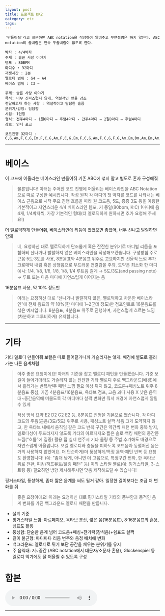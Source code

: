 ```yaml
---
layout: post
title: 프로젝트 DK2
category: etc
tags: 
---
```


```
'만들어줘'라고 질문하면 ABC notation을 작성하여 알려주고 부연설명은 하지 않는다. ABC notation의 줄내림은 연속 두줄내림이 없도록 한다.

박자 : 4/4박자
주제 : 슬픈 사랑 이야기
템포 : 80BPM 
마디수 : 32마디
재생시간 : 2분
멜로디 범위 : G4 ~ A4
베이스 범위 : C3 ~ 

주제: 슬픈 사랑 이야기
목적: 너무 신파스럽지 않게, 역설적인 면을 강조
전달하고자 하는 사항 : 역설적이고 담담한 슬픔
분위기/감정: 담담함
시점: 1인칭
형식: 전주4마디 - 1절8마디 – 후렴4마디 - 간주4마디 – 2절8마디 – 후렴4마디
장르: 인디 포크

코드진행 32마디 : C,G,Am,F,C,G,Em,F,C,G,Am,F,C,G,Em,F,C,G,Am,F,C,G,F,G,Am,Em,Dm,Am,Em,Am,F,Am
```

---

# 베이스

이 코드에 어울리는 베이스라인 만들어줘 기존 ABC에 섞지 말고 별도로 혼자 구성해줘
>물론입니다!
아래는 주어진 코드 진행에 어울리는 베이스라인을 ABC Notation으로 따로 구성한 예시입니다.
작성 원칙
각 마디의 첫 박자를 코드를 나타내는 베이스 근음으로 시작
주요 진행 흐름을 따라 원 코드음, 5도, 종종 3도 등을 이용한 기본적이고 자연스러운 4/4 베이스라인
템포, 키 동일(80bpm, K:C)
1마디에 음 4개, 1/4박자씩, 가장 기본적인 형태(더 멜로딕하게 원하시면 추가 요청해 주세요!)

<midi-player src="/midi/bass.mid" sound-font></midi-player>

더 멜로딕하게 만들어줘, 베이스라인에 리듬이 있었으면 좋겠어, 너무 신나고 발랄하면 안돼
>네, 요청하신 대로
멜로딕하게
단조롭게 혹은 잔잔한 분위기로
마디별 리듬을 포함하되
신나거나 발랄하지 않은 베이스라인을 작성해보겠습니다.
구성방침
주로 근음·5도·3도를 사용, 8분음표와 4분음표 위주로 고요하지만 선율적 느낌 추가
크로매틱 내림 혹은 상행음으로 부드러운 연결감을 주되, 도약은 최소화
한 마디 예시: 1/4, 1/8, 1/8, 1/8, 1/8, 1/4
루트음 길게 → 5도/3도(and passing note) → 루트 또는 다음 마디에 자연스럽게 이어지는 음

<midi-player src="/midi/bass2.mid" sound-font></midi-player>

16분음표 사용,  약 10% 정도만
>아래는 요청하신 대로 “신나거나 발랄하지 않은, 멜로딕하고 차분한 베이스라인”에 전체 음표의 약 10%(한 마디에 1~2군데 정도)만 점포인트로 16분음표를 섞은 예시입니다.
8분음표, 4분음표 위주로 진행하며, 자연스럽게 흐르는 느낌(차분하고 그루비하게) 유지합니다.

<midi-player src="/midi/bass3.mid" sound-font></midi-player>

---

# 기타

기타 멜로디 만들어줘 보컬은 따로 들어갈거니까 거슬리지는 않게. 배경에 별도로 흘러가는 다른 음계처럼
>아주 좋은 요청이에요!
아래의 기준을 잡고 멜로디 패턴을 만들겠습니다.
기준
보컬이 들어가더라도 거슬리지 않는 잔잔한 기타 멜로디
주로 백그라운드(배경)에서 흘러가는 반복/변주 패턴 느낌
필요 이상 튀지 않고, 코드톤+패싱노트 위주
8분음표 중심, 가끔 4분음표/16분음표, 옥타브 점프, 고음 과다 사용 X
낮은 음역대~중간음역에 머물도록
각 마디마다 살짝 변화만 줘서 배경에 자연스럽게 깔릴 수 있게

<midi-player src="/midi/guitar.mid" sound-font></midi-player>

>작성 방식 요약
E2 D2 G2 E2 등, 8분음표 진행을 기본으로 했습니다.
각 마디 코드의 주음(근음/3도/5도) 위주로 사용, 패싱노트 살짝 섞음
크게 도약하지 않고, 한 옥타브 내에서 움직임
같은 코드 반복 구간은 약간씩 패턴 변화
중복 방지, 멜로디성이 두드러지지 않도록
기타의 아르페지오·짧은 솔로·백킹 패턴의 중간쯤 느낌(“흐름”에 집중)
활용 팁
실제 연주시 기타 쿨링 등 주법 추가해도 배경으로 자연스럽게 어울립니다.
보컬 멜로디와 충돌을 피하도록 코드음과 동떨어진 음은 거의 사용하지 않았어요.
더 단순하게/더 풍성하게/특정 음역·패턴 반복 등 요청도 환영합니다!
(예: "좀더 낮게, 아니면 더 고음으로, 특정구간 변화, 한 옥타브 위로 전환, 피킹/하프뮤트/풀링 패턴" 등)
이외 스타일 별로(예: 핑거스타일, 3-스트링 등) 필요하면 방향 제시해주시면 맞춤 제작해드릴 수 있습니다!

핑거스타일, 풍성하게, 좀더 짧은 음계를 써도 될거 같아. 일정한 길이보다는 조금 더 변화를 줘
>좋은 요청이에요!
아래는 요청하신 대로 핑거스타일 기타의 풍부함과 동적인 음계 변화를 가진 백그라운드 멜로디 패턴을 만듭니다.
* 설계 기준
* 핑거스타일 느낌: 아르페지오, 옥타브 분산, 짧은 음(16분음표), 8·16분음표의 혼용, 쉼표도 활용
* 풍성함: 단순한 음계 넘어 코드음+패싱+잔가락(장식음)+쉼표도 살짝
* 길이 불균형: 마디마다 리듬 변주와 음정 배치에 변화
* 백그라운드: 멜로디로 튀기 보단 공간을 채우는 분위기를 유지
* 주 음역대: 저~중간 (ABC notation에서 대문자/소문자 혼용), Glockenspiel 등 멜로디 악기에도 잘 어울릴 수 있도록 구성

<midi-player src="/midi/guitar2.mid" sound-font></midi-player>

# 합본

<audio controls="controls" src="/mp3/project_com.mp3"></audio>



---
<script src="https://cdn.jsdelivr.net/combine/npm/tone@14.7.58,npm/@magenta/music@1.22.1/es6/core.js,npm/focus-visible@5,npm/html-midi-player@1.4.0"></script>
